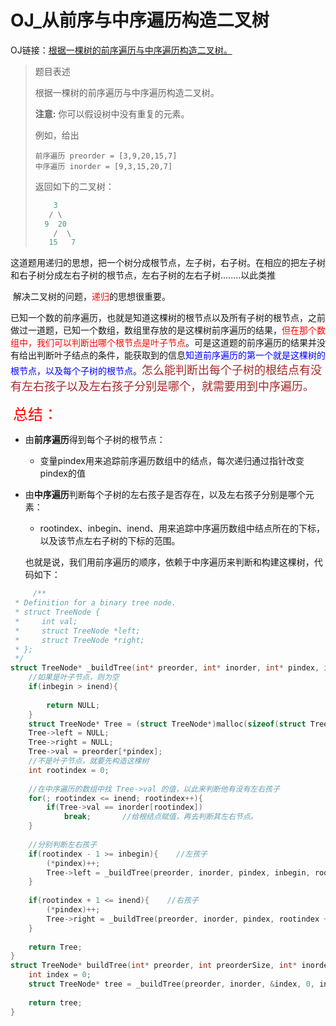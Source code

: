 # OJ_从前序与中序遍历构造二叉树

OJ链接：[根据一棵树的前序遍历与中序遍历构造二叉树。](https://leetcode-cn.com/problems/construct-binary-tree-from-preorder-and-inorder-traversal/)

> 题目表述
>
> 根据一棵树的前序遍历与中序遍历构造二叉树。
>
> **注意:**
> 你可以假设树中没有重复的元素。
>
> 例如，给出
>
> ```
> 前序遍历 preorder = [3,9,20,15,7]
> 中序遍历 inorder = [9,3,15,20,7]
> ```
>
> 返回如下的二叉树：
>
> ```C
>     3
>    / \
>   9  20
>     /  \
>    15   7
> ```

​	这道题用递归的思想，把一个树分成根节点，左子树，右子树。在相应的把左子树和右子树分成左右子树的根节点，左右子树的左右子树........以此类推

​	解决二叉树的问题，<font color = red>递归</font>的思想很重要。

​	已知一个数的前序遍历，也就是知道这棵树的根节点以及所有子树的根节点，之前做过一道题，已知一个数组，数组里存放的是这棵树前序遍历的结果，<font color = red>但在那个数组中，我们可以判断出哪个根节点是叶子节点</font>。可是这道题的前序遍历的结果并没有给出判断叶子结点的条件，能获取到的信息<font color = blue>知道前序遍历的第一个就是这棵树的根节点，以及每个子树的根节点</font>。<font color = brown size = 4>怎么能判断出每个子树的根结点有没有左右孩子以及左右孩子分别是哪个，就需要用到中序遍历。</font>

​	<font color = red size = 5>总结：</font>

- 由**前序遍历**得到每个子树的根节点：

  - 变量pindex用来追踪前序遍历数组中的结点，每次递归通过指针改变pindex的值
- 由**中序遍历**判断每个子树的左右孩子是否存在，以及左右孩子分别是哪个元素：
  - rootindex、inbegin、inend、用来追踪中序遍历数组中结点所在的下标，以及该节点左右子树的下标的范围。

  也就是说，我们用前序遍历的顺序，依赖于中序遍历来判断和构建这棵树，代码如下：

~~~C
     /**
 * Definition for a binary tree node.
 * struct TreeNode {
 *     int val;
 *     struct TreeNode *left;
 *     struct TreeNode *right;
 * };
 */
struct TreeNode* _buildTree(int* preorder, int* inorder, int* pindex, int inbegin, int inend){
    //如果是叶子节点，则为空
    if(inbegin > inend){
     
        return NULL;
    }
    struct TreeNode* Tree = (struct TreeNode*)malloc(sizeof(struct TreeNode));
    Tree->left = NULL;
    Tree->right = NULL;
    Tree->val = preorder[*pindex];
    //不是叶子节点，就要先构造这棵树
    int rootindex = 0;
    
    //在中序遍历的数组中找 Tree->val 的值，以此来判断他有没有左右孩子
    for(; rootindex <= inend; rootindex++){
        if(Tree->val == inorder[rootindex])
            break;       //给根结点赋值，再去判断其左右节点。
    }
    
    //分别判断左右孩子
    if(rootindex - 1 >= inbegin){    //左孩子
        (*pindex)++;
        Tree->left = _buildTree(preorder, inorder, pindex, inbegin, rootindex - 1);
    }
    
    if(rootindex + 1 <= inend){    //右孩子
        (*pindex)++;
        Tree->right = _buildTree(preorder, inorder, pindex, rootindex + 1, inend);
    }
    
    return Tree;
}
struct TreeNode* buildTree(int* preorder, int preorderSize, int* inorder, int inorderSize) {
    int index = 0;
    struct TreeNode* tree = _buildTree(preorder, inorder, &index, 0, inorderSize-1);
    
    return tree;
}
~~~















